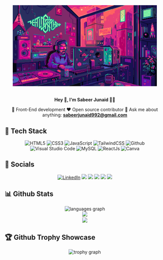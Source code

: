 <div align="center">
		<img src="background.gif" alt="banner-img" height="50%" width="90%" />
</div>
<br/>

<div align="center">
<p><strong>Hey 👋, I'm Sabeer Junaid 👨‍💻</strong></p>


 :dart: Front-End development :heart: Open source contributor :e-mail: Ask me about anything: **sabeerjunaid992@gmail.com**

</div>

<h2> 🥞 Tech Stack</h2>
<p align="center">
<img alt="HTML5" src="https://img.shields.io/badge/HTML5-FFF460?style=for-the-badge&logo=html5&logoColor=black" />
<img alt="CSS3" src="https://img.shields.io/badge/CSS3-FFF460?style=for-the-badge&logo=css3&logoColor=black" />
<img alt="JavaScript" src="https://img.shields.io/badge/JavaScript-C3FCF1?style=for-the-badge&logo=javascript&logoColor=black" />
<img alt="TailwindCSS" src="https://img.shields.io/badge/Tailwind_CSS-FFF460?style=for-the-badge&logo=tailwind-css&logoColor=black"/>
<img alt="Github" src="https://img.shields.io/badge/GitHub-C3FCF1?style=for-the-badge&logo=github&logoColor=black"/>
<img alt="Visual Studio Code" src="https://img.shields.io/badge/VSCode-C3FCF1?style=for-the-badge&logo=visual%20studio%20code&logoColor=black"/>
<img alt="MySQL" src="https://img.shields.io/badge/MySQL-FFF460?style=for-the-badge&logo=mysql&logoColor=black" />
<img alt="ReactJs" src="https://img.shields.io/badge/React-FFE7FF?style=for-the-badge&logo=react&logoColor=black"/>
<img src="https://img.shields.io/badge/Canva-FFE7FF?style=for-the-badge&logo=Canva&logoColor=black" alt="Canva" />
  </p>

<h2> 🎏 Socials</h2>
<p align="center">
<a href="https://www.linkedin.com/in/sabeerjunaid/"><img alt="LinkedIn" src="https://img.shields.io/badge/LinkedIn-FFE7FF?style=for-the-badge&logo=linkedin&logoColor=black" /></a>
<a href="https://instagram.com/sabeer_89"><img src="https://img.shields.io/badge/Instagram-FFE7FF?style=for-the-badge&logo=instagram&logoColor=black"/></a>
<a href="https://mail.google.com/mail/u/0/?fs=1&to=sabeerjunaid992@gmail.com&tf=cm"><img src="https://img.shields.io/badge/Gmail-FFF460?style=for-the-badge&logo=gmail&logoColor=black"/></a>
<img src="https://img.shields.io/badge/Slack-C3FCF1?style=for-the-badge&logo=slack&logoColor=black"/>
<a href="https://codepen.io/Sabeer-Junaid"><img src="https://img.shields.io/badge/Codepen-C3FCF1?style=for-the-badge&logo=codepen&logoColor=black"/></a>
<a href="https://dev.to/sabeerjuniad"><img src="https://img.shields.io/badge/dev.to-FFF460?style=for-the-badge&logo=devdotto&logoColor=black"/></a>
</div>
  </p>

<h2> 📊 Github Stats</h2>
<div align="center">
   <img src="https://github-readme-stats.vercel.app/api/top-langs?username=sabeer-junaid&locale=en&hide_title=false&layout=compact&card_width=320&langs_count=10&theme=algolia&hide_border=false&order=2" height="150" alt="languages graph"  /><br>
  <img src="https://github-readme-stats.vercel.app/api?username=sabeer-junaid&theme=algolia&show_icons=true&hide_border=false&count_private=true"/> <br>
  <img src="https://github-readme-streak-stats.herokuapp.com/?user=sabeer-junaid&theme=algolia&hide_border=false"/>
</div>

<h2> 🏆 Github Trophy Showcase</h2>
<div align="center">
  <img src="https://github-profile-trophy.vercel.app?username=sabeer-junaid&theme=dark_lover&column=-1&row=1&margin-w=8&margin-h=8&no-bg=true&no-frame=false&order=4" height="150" alt="trophy graph" />
</div>

###

###
